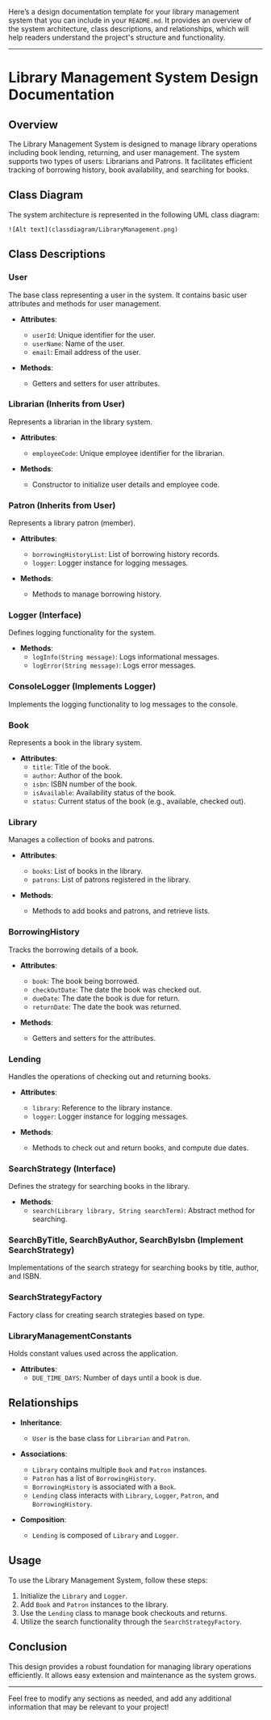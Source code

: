 Here’s a design documentation template for your library management system that you can include in your `README.md`. It provides an overview of the system architecture, class descriptions, and relationships, which will help readers understand the project's structure and functionality.

---

# Library Management System Design Documentation

## Overview
The Library Management System is designed to manage library operations including book lending, returning, and user management. The system supports two types of users: Librarians and Patrons. It facilitates efficient tracking of borrowing history, book availability, and searching for books.

## Class Diagram
The system architecture is represented in the following UML class diagram:

```plaintext
![Alt text](classdiagram/LibraryManagement.png)
```

## Class Descriptions

### User
The base class representing a user in the system. It contains basic user attributes and methods for user management.
- **Attributes**:
  - `userId`: Unique identifier for the user.
  - `userName`: Name of the user.
  - `email`: Email address of the user.
  
- **Methods**:
  - Getters and setters for user attributes.

### Librarian (Inherits from User)
Represents a librarian in the library system.
- **Attributes**:
  - `employeeCode`: Unique employee identifier for the librarian.
  
- **Methods**:
  - Constructor to initialize user details and employee code.

### Patron (Inherits from User)
Represents a library patron (member).
- **Attributes**:
  - `borrowingHistoryList`: List of borrowing history records.
  - `logger`: Logger instance for logging messages.
  
- **Methods**:
  - Methods to manage borrowing history.

### Logger (Interface)
Defines logging functionality for the system.
- **Methods**:
  - `logInfo(String message)`: Logs informational messages.
  - `logError(String message)`: Logs error messages.

### ConsoleLogger (Implements Logger)
Implements the logging functionality to log messages to the console.

### Book
Represents a book in the library system.
- **Attributes**:
  - `title`: Title of the book.
  - `author`: Author of the book.
  - `isbn`: ISBN number of the book.
  - `isAvailable`: Availability status of the book.
  - `status`: Current status of the book (e.g., available, checked out).

### Library
Manages a collection of books and patrons.
- **Attributes**:
  - `books`: List of books in the library.
  - `patrons`: List of patrons registered in the library.
  
- **Methods**:
  - Methods to add books and patrons, and retrieve lists.

### BorrowingHistory
Tracks the borrowing details of a book.
- **Attributes**:
  - `book`: The book being borrowed.
  - `checkOutDate`: The date the book was checked out.
  - `dueDate`: The date the book is due for return.
  - `returnDate`: The date the book was returned.
  
- **Methods**:
  - Getters and setters for the attributes.

### Lending
Handles the operations of checking out and returning books.
- **Attributes**:
  - `library`: Reference to the library instance.
  - `logger`: Logger instance for logging messages.
  
- **Methods**:
  - Methods to check out and return books, and compute due dates.

### SearchStrategy (Interface)
Defines the strategy for searching books in the library.
- **Methods**:
  - `search(Library library, String searchTerm)`: Abstract method for searching.

### SearchByTitle, SearchByAuthor, SearchByIsbn (Implement SearchStrategy)
Implementations of the search strategy for searching books by title, author, and ISBN.

### SearchStrategyFactory
Factory class for creating search strategies based on type.

### LibraryManagementConstants
Holds constant values used across the application.
- **Attributes**:
  - `DUE_TIME_DAYS`: Number of days until a book is due.

## Relationships
- **Inheritance**:
  - `User` is the base class for `Librarian` and `Patron`.
  
- **Associations**:
  - `Library` contains multiple `Book` and `Patron` instances.
  - `Patron` has a list of `BorrowingHistory`.
  - `BorrowingHistory` is associated with a `Book`.
  - `Lending` class interacts with `Library`, `Logger`, `Patron`, and `BorrowingHistory`.
  
- **Composition**:
  - `Lending` is composed of `Library` and `Logger`.

## Usage
To use the Library Management System, follow these steps:
1. Initialize the `Library` and `Logger`.
2. Add `Book` and `Patron` instances to the library.
3. Use the `Lending` class to manage book checkouts and returns.
4. Utilize the search functionality through the `SearchStrategyFactory`.

## Conclusion
This design provides a robust foundation for managing library operations efficiently. It allows easy extension and maintenance as the system grows.

---

Feel free to modify any sections as needed, and add any additional information that may be relevant to your project!

